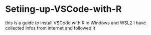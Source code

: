 # Setiing-up-VSCode-with-R
this is a guide to install VSCode with R in Windows and WSL2 
I have collected infos from internet and followed it
